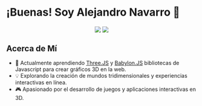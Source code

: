 # ¡Buenas! Soy Alejandro Navarro 👋

<div align="center">
    <img align="center" src="https://github-readme-stats.vercel.app/api?username=alenavarroxp&count_private=true&show_icons=true&include_all_commits=true&hide_border=true&hide_title=true&theme=transparent" />
    <img align="center" margin="10px" src="https://github-readme-stats.vercel.app/api/top-langs/?username=alenavarroxp&hide_progress=true&hide_title=true&theme=transparent&hide_border=true" />
  </div>
</div>

## Acerca de Mí
- 🌱 Actualmente aprendiendo [Three.JS](https://threejs.org) y [Babylon.JS](https://www.babylonjs.com) bibliotecas de Javascript para crear gráficos 3D en la web.
- 💡 Explorando la creación de mundos tridimensionales y experiencias interactivas en línea.
- 🎮 Apasionado por el desarrollo de juegos y aplicaciones interactivas en 3D.


